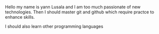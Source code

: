Hello my name is yann Lusala and I am
too much passionate of new technologies.
Then I should master git and github which
require practce to enhance skills.

I should also learn other programming languages
